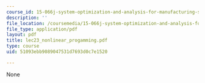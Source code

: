 ```yaml
---
course_id: 15-066j-system-optimization-and-analysis-for-manufacturing-summer-2003
description: ''
file_location: /coursemedia/15-066j-system-optimization-and-analysis-for-manufacturing-summer-2003/51093ebb9089047531d7693d0c7e1520_lec23_nonlinear_progamming.pdf
file_type: application/pdf
layout: pdf
title: lec23_nonlinear_progamming.pdf
type: course
uid: 51093ebb9089047531d7693d0c7e1520

---
```

None